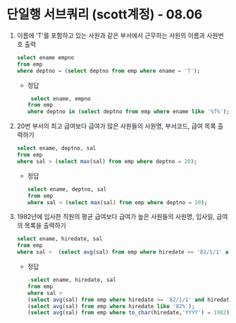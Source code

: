 # 단일행 서브쿼리 (scott계정) - 08.06

1. 이름에 'T'를 포함하고 있는 사원과 같은 부서에서 근무하는 사원의 이름과 사원번호 출력

   ```sql
   select ename empno 
   from emp 
   where deptno = (select deptno from emp where ename = 'T');
   ```

   - 정답

     ``` sql
      select ename, empno 
     from emp 
     where deptno in (select deptno from emp where ename like '%T%');
     ```

     

2. 20번 부서의 최고 급여보다 급여가 많은 사원들의 사원명, 부서코드, 급여 목록 출력하기

   ``` sql
   select ename, deptno, sal
   from emp 
   where sal > (select max(sal) from emp where deptno = 20);
   ```

   - 정답

     ```sql
     select ename, deptno, sal
     from emp 
     where sal > (select max(sal) from emp where deptno = 20);
     ```

     

3. 1982년에 입사한 직원의 평균 급여보다 급여가 높은 사원들의 사원명, 입사일, 급여의 목록을  출력하기

   ```sql
   select ename, hiredate, sal 
   from emp 
   where sal >  (select avg(sal) from emp where hiredate >= '82/1/1' and hiredate <= '82/12/31');
   ```

   - 정답

     ```sql
     -select ename, hiredate, sal 
     from emp 
     where sal >  
     (select avg(sal) from emp where hiredate >= '82/1/1' and hiredate <= '82/12/31');
     (select avg(sal) from emp where hiredate like '82%');
     (select avg(sal) from emp where to_char(hiredate,'YYYY') = 1982);
     ```

     



